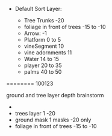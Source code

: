 - Default Sort Layer:

  - Tree Trunks -20
  - foliage in front of trees -15 to -10
  - Arrow: -1
  - Platform 0 to 5
  - vineSegment 10
  - vine adornments 11
  - Water 14 to 15
  - player 20 to 35
  - palms 40 to 50

========
100123

ground and tree layer depth brainstorm

-
- trees layer 1 -20
- ground mask 1 masks -20 only
- foliage in front of trees -15 to -10

